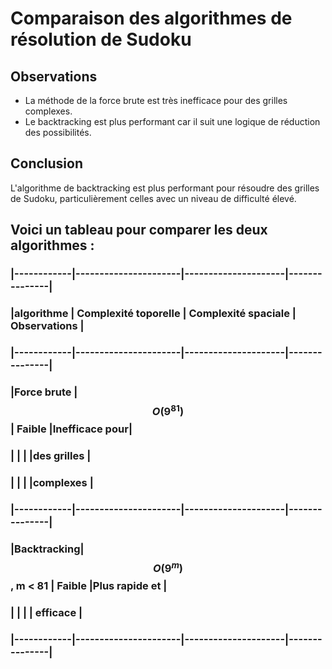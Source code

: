 # Comparaison des algorithmes de résolution de Sudoku

## Observations
- La méthode de la force brute est très inefficace pour des grilles complexes.
- Le backtracking est plus performant car il suit une logique de réduction des possibilités.

## Conclusion
L'algorithme de backtracking est plus performant pour résoudre des grilles de Sudoku, particulièrement celles avec un niveau de difficulté élevé.

## Voici un tableau pour comparer les deux algorithmes :
### |------------|----------------------|---------------------|---------------|
### |algorithme  | Complexité toporelle | Complexité spaciale | Observations  |
### |------------|----------------------|---------------------|---------------|
### |Force brute | $$O(9^{81})$$        | Faible              |Inefficace pour|
### |            |                      |                     |des grilles    |
### |            |                      |                     |complexes      |
### |------------|----------------------|---------------------|---------------|
### |Backtracking| $$O(9^m)$$, m < 81   | Faible              |Plus rapide et |
### |            |                      |                     | efficace      |
### |------------|----------------------|---------------------|---------------|


       